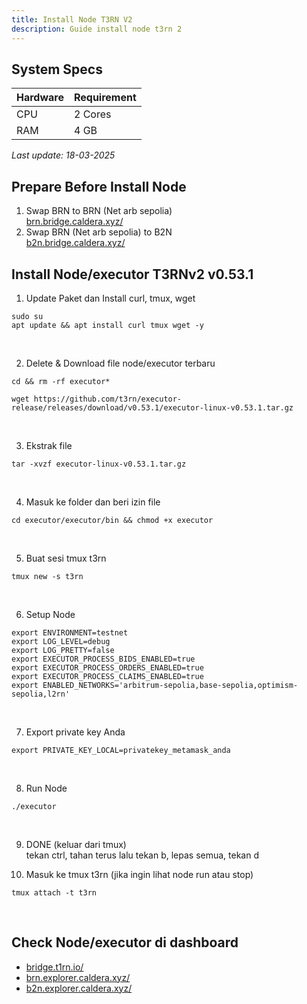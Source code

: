 ```yaml
---
title: Install Node T3RN V2
description: Guide install node t3rn 2
---
```


## System Specs
| Hardware    |	Requirement|
|-------------|--------------|
| CPU	        | 2 Cores      |
| RAM	        | 4 GB         |

<i>Last update: 18-03-2025</i>


## Prepare Before Install Node
1. Swap BRN to BRN (Net arb sepolia)  
   <a href="https://brn.bridge.caldera.xyz/" target="_blank" rel="noopener noreferrer">brn.bridge.caldera.xyz/</a>
2. Swap BRN (Net arb sepolia) to B2N  
   <a href="https://b2n.bridge.caldera.xyz/" target="_blank" rel="noopener noreferrer">b2n.bridge.caldera.xyz/</a>

## Install Node/executor T3RNv2 v0.53.1
1. Update Paket dan Install curl, tmux, wget

```
sudo su
apt update && apt install curl tmux wget -y
```
</br>

2. Delete & Download file node/executor terbaru

```
cd && rm -rf executor*
```

```
wget https://github.com/t3rn/executor-release/releases/download/v0.53.1/executor-linux-v0.53.1.tar.gz
```
</br>

3. Ekstrak file

```
tar -xvzf executor-linux-v0.53.1.tar.gz
```
</br>

4. Masuk ke folder dan beri izin file

```
cd executor/executor/bin && chmod +x executor
```
</br>

5. Buat sesi tmux t3rn

```
tmux new -s t3rn
```
</br>

6. Setup Node

```
export ENVIRONMENT=testnet
export LOG_LEVEL=debug
export LOG_PRETTY=false
export EXECUTOR_PROCESS_BIDS_ENABLED=true
export EXECUTOR_PROCESS_ORDERS_ENABLED=true
export EXECUTOR_PROCESS_CLAIMS_ENABLED=true
export ENABLED_NETWORKS='arbitrum-sepolia,base-sepolia,optimism-sepolia,l2rn'
```
</br>

7. Export private key Anda

```
export PRIVATE_KEY_LOCAL=privatekey_metamask_anda
```
</br>

8. Run Node

```
./executor
```
</br>

9. DONE (keluar dari tmux)  
   tekan ctrl, tahan terus lalu tekan b, lepas semua, tekan d

10. Masuk ke tmux t3rn (jika ingin lihat node run atau stop)

```
tmux attach -t t3rn
```
</br>

## Check Node/executor di dashboard

-   <a href="https://bridge.t1rn.io/" target="_blank" rel="noopener noreferrer">bridge.t1rn.io/</a>  
-   <a href="https://brn.explorer.caldera.xyz/" target="_blank" rel="noopener noreferrer">brn.explorer.caldera.xyz/</a>
-   <a href="https://b2n.explorer.caldera.xyz/" target="_blank" rel="noopener noreferrer">b2n.explorer.caldera.xyz/</a>

<head>
<!-- Google tag (gtag.js) -->
<script async src="https://www.googletagmanager.com/gtag/js?id=G-4WB2W24M31"></script>
<script>
  window.dataLayer = window.dataLayer || [];
  function gtag(){dataLayer.push(arguments);}
  gtag('js', new Date());
  gtag('config', 'G-4WB2W24M31');
</script>
</head>
